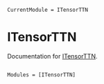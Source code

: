 ```@meta
CurrentModule = ITensorTTN
```

# ITensorTTN

Documentation for [ITensorTTN](https://github.com/mtfishman/ITensorTTN.jl).

```@index
```

```@autodocs
Modules = [ITensorTTN]
```
